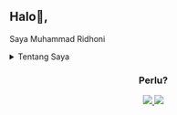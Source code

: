 ## Halo👋,
<div align = center>

<div align = left>

Saya Muhammad Ridhoni
<p>
<div>
<details>
<summary>Tentang Saya</summary>

-🎒Saya adalah mahasiswa semester 3

-Saya sedang mempelajari Geofisika🌏

-Hobi saya adalah bermain sepak bola dan nonton bola

</details>
</p>
<h3 align= "center">Perlu?  
  
</div>
 
<div align="center"> 
  <a href="mailto:muhammadridhoni2003@mail.ugm.ac.d">
    <img src="https://img.shields.io/badge/Gmail-333333?style=for-the-badge&logo=gmail&logoColor=red" />
  </a>
  <a href="https://linkedin.com/in/muhammad-ridhoni" target="_blank">
    <img src="https://img.shields.io/badge/LinkedIn-0077B5?style=for-the-badge&logo=linkedin&logoColor=white" target="_blank" />
  </a>

